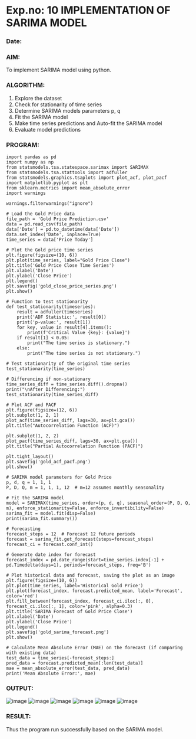 # Exp.no: 10   IMPLEMENTATION OF SARIMA MODEL
### Date: 

### AIM:
To implement SARIMA model using python.
### ALGORITHM:
1. Explore the dataset
2. Check for stationarity of time series
3. Determine SARIMA models parameters p, q
4. Fit the SARIMA model
5. Make time series predictions and Auto-fit the SARIMA model
6. Evaluate model predictions
### PROGRAM:
```
import pandas as pd
import numpy as np
from statsmodels.tsa.statespace.sarimax import SARIMAX
from statsmodels.tsa.stattools import adfuller
from statsmodels.graphics.tsaplots import plot_acf, plot_pacf
import matplotlib.pyplot as plt
from sklearn.metrics import mean_absolute_error
import warnings

warnings.filterwarnings("ignore")

# Load the Gold Price data
file_path = 'Gold Price Prediction.csv'
data = pd.read_csv(file_path)
data['Date'] = pd.to_datetime(data['Date'])
data.set_index('Date', inplace=True)
time_series = data['Price Today']

# Plot the Gold price time series
plt.figure(figsize=(10, 6))
plt.plot(time_series, label="Gold Price Close")
plt.title('Gold Price Close Time Series')
plt.xlabel('Date')
plt.ylabel('Close Price')
plt.legend()
plt.savefig('gold_close_price_series.png')
plt.show()

# Function to test stationarity
def test_stationarity(timeseries):
    result = adfuller(timeseries)
    print('ADF Statistic:', result[0])
    print('p-value:', result[1])
    for key, value in result[4].items():
        print(f'Critical Value {key}: {value}')
    if result[1] < 0.05:
        print("The time series is stationary.")
    else:
        print("The time series is not stationary.")

# Test stationarity of the original time series
test_stationarity(time_series)

# Differencing if non-stationary
time_series_diff = time_series.diff().dropna()
print("\nAfter Differencing:")
test_stationarity(time_series_diff)

# Plot ACF and PACF
plt.figure(figsize=(12, 6))
plt.subplot(1, 2, 1)
plot_acf(time_series_diff, lags=30, ax=plt.gca())
plt.title("Autocorrelation Function (ACF)")

plt.subplot(1, 2, 2)
plot_pacf(time_series_diff, lags=30, ax=plt.gca())
plt.title("Partial Autocorrelation Function (PACF)")

plt.tight_layout()
plt.savefig('gold_acf_pacf.png')
plt.show()

# SARIMA model parameters for Gold Price
p, d, q = 1, 1, 1
P, D, Q, m = 1, 1, 1, 12  # m=12 assumes monthly seasonality

# Fit the SARIMA model
model = SARIMAX(time_series, order=(p, d, q), seasonal_order=(P, D, Q, m), enforce_stationarity=False, enforce_invertibility=False)
sarima_fit = model.fit(disp=False)
print(sarima_fit.summary())

# Forecasting
forecast_steps = 12  # Forecast 12 future periods
forecast = sarima_fit.get_forecast(steps=forecast_steps)
forecast_ci = forecast.conf_int()

# Generate date index for forecast
forecast_index = pd.date_range(start=time_series.index[-1] + pd.Timedelta(days=1), periods=forecast_steps, freq='B')

# Plot historical data and forecast, saving the plot as an image
plt.figure(figsize=(10, 6))
plt.plot(time_series, label='Historical Gold Price')
plt.plot(forecast_index, forecast.predicted_mean, label='Forecast', color='red')
plt.fill_between(forecast_index, forecast_ci.iloc[:, 0], forecast_ci.iloc[:, 1], color='pink', alpha=0.3)
plt.title('SARIMA Forecast of Gold Price Close')
plt.xlabel('Date')
plt.ylabel('Close Price')
plt.legend()
plt.savefig('gold_sarima_forecast.png')
plt.show()

# Calculate Mean Absolute Error (MAE) on the forecast (if comparing with existing data)
test_data = time_series[-forecast_steps:]
pred_data = forecast.predicted_mean[:len(test_data)]
mae = mean_absolute_error(test_data, pred_data)
print('Mean Absolute Error:', mae)
```
### OUTPUT:

![image](https://github.com/user-attachments/assets/b283d002-bfb1-48cf-a3db-4755c8e4d3d8)
![image](https://github.com/user-attachments/assets/86f283b5-8115-4323-bcba-9645ce348130)
![image](https://github.com/user-attachments/assets/878b209d-a1c1-4d1c-b7ce-69858619744f)
![image](https://github.com/user-attachments/assets/4308e7e9-dccc-4bd6-8919-53fd7c11e98a)
![image](https://github.com/user-attachments/assets/196dfbaa-843c-4cd5-b0a8-ec036d8d5cbe)
![image](https://github.com/user-attachments/assets/7e71826e-b05f-46f6-9011-85b860d7feed)

### RESULT:
Thus the program run successfully based on the SARIMA model.
